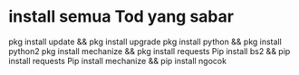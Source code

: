 # install semua Tod yang sabar 
pkg install update && pkg install upgrade
pkg install python && pkg install python2
pkg install mechanize && pkg install requests
Pip install bs2 && pip install requests
Pip install mechanize && pip install ngocok
